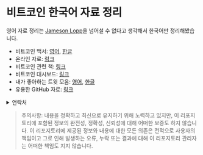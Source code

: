 # 비트코인 한국어 자료 정리

영어 자료 정리는 [Jameson Lopp](https://www.lopp.net/bitcoin-information.html)을 넘어설 수 없다고 생각해서 한국어만 정리해봤습니다.

- 비트코인 백서: [영어](https://bitcoin.org/bitcoin.pdf), [한글](Resources/pdf/백서_한글번역(A4).pdf)
- 온라인 자료: [링크]()
- 비트코인 관련 책: [링크]()
- 비트코인 대시보드: [링크]()
- 내가 좋아하는 트윗 모음: [영어](), [한글]()
- 유용한 GitHub 자료: [링크]()

<details>
  <summary>연락처</summary>
  <p>X: 
    <a href="https://x.com/juhwang8378">@juhwang8378</a>
  </p>
  <p>Email: 
    <a href="mailto:juhwang8378">juhwang8378@proton.me</a>
  </p>
  <p>Nostr/LN: 
    <a href="https://primal.net/p/nprofile1qqs05h4qpl9yy6wq39zu48mcnmgjh7r999s9fhrgsjxk945lzp6lhlsd8zdu8">juhwang@oksu.su</a>
  </p> 
</details>


> 주의사항: 내용을 정확하고 최신으로 유지하기 위해 노력하고 있지만, 이 리포지토리에 포함된 정보의 완전성, 정확성, 신뢰성에 대해 어떠한 보증도 하지 않습니다. 이 리포지토리에 제공된 정보와 내용에 대한 모든 의존은 전적으로 사용자의 책임이고 그로 인해 발생하는 오류, 누락 또는 결과에 대해 이 리포지토리 관리자는 어떠한 책임도 지지 않습니다.
